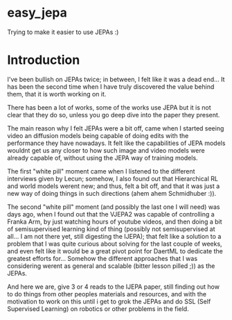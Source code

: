 # easy_jepa
Trying to make it easier to use JEPAs :)

# Introduction
I've been bullish on JEPAs twice; in between, I felt like it was a dead end... It has been the second time when I have truly discovered the value behind them, that it is worth working on it.

There has been a lot of works, some of the works use JEPA but it is not clear that they do so, unless you go deep dive into the paper they present.

The main reason why I felt JEPAs were a bit off, came when I started seeing video an diffusion models being capable of doing edits with the performance they have nowadays. It felt like the capabilities of JEPA models wouldnt get us any closer to how such image and video models were already capable of, without using the JEPA way of training models.

The first "white pill" moment came when I listened to the different interviews given by Lecun; somehow, I also found out that Hierarchical RL and world models werent new; and thus, felt a bit off, and that it was just a new way of doing things in such directions (ahem ahem Schmidhuber :)).

The second "white pill" moment (and possibly the last one I will need) was days ago, when I found out that the VJEPA2 was capable of controlling a Franka Arm, by just watching hours of youtube videos, and then doing a bit of semisupervised learning kind of thing (possibly not semisupervised at all... I am not there yet, still digesting the IJEPA); that felt like a solution to a problem that I was quite curious about solving for the last couple of weeks, and even felt like it would be a great pivot point for DaertML to dedicate the greatest efforts for... Somehow the different approaches that I was considering werent as general and scalable (bitter lesson pilled ;)) as the JEPAs.

And here we are, give 3 or 4 reads to the IJEPA paper, still finding out how to do things from other peoples materials and resources, and with the motivation to work on this until i get to grok the JEPAs and do SSL (Self Supervised Learning) on robotics or other problems in the field.
